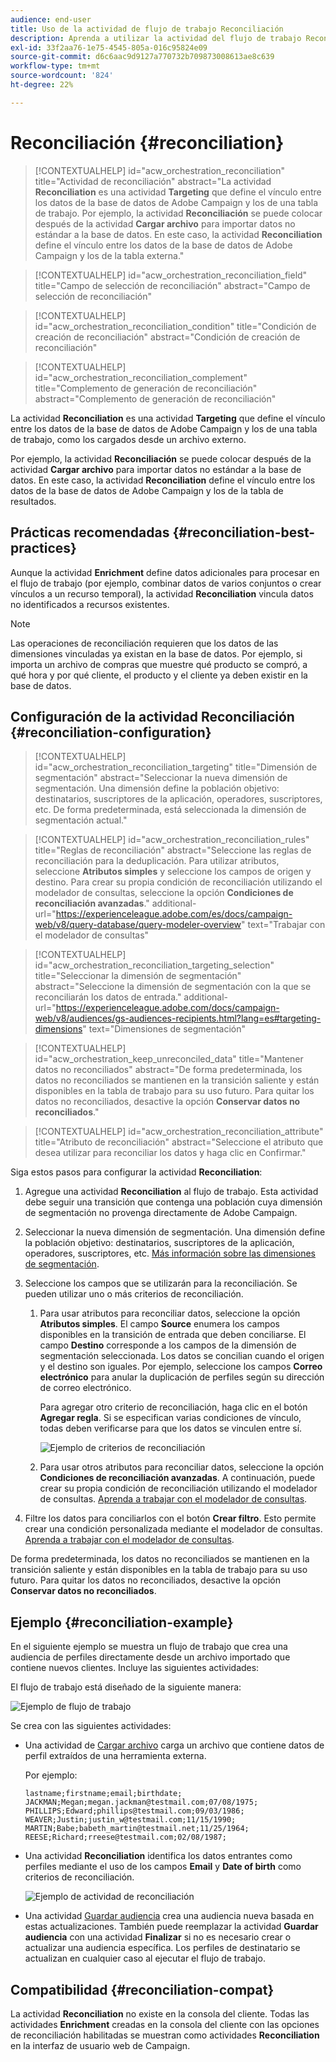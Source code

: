 ```yaml
---
audience: end-user
title: Uso de la actividad de flujo de trabajo Reconciliación
description: Aprenda a utilizar la actividad del flujo de trabajo Reconciliación
exl-id: 33f2aa76-1e75-4545-805a-016c95824e09
source-git-commit: d6c6aac9d9127a770732b709873008613ae8c639
workflow-type: tm+mt
source-wordcount: '824'
ht-degree: 22%

---
```


# Reconciliación {#reconciliation}

>[!CONTEXTUALHELP]
>id="acw_orchestration_reconciliation"
>title="Actividad de reconciliación"
>abstract="La actividad **Reconciliation** es una actividad **Targeting** que define el vínculo entre los datos de la base de datos de Adobe Campaign y los de una tabla de trabajo. Por ejemplo, la actividad **Reconciliación** se puede colocar después de la actividad **Cargar archivo** para importar datos no estándar a la base de datos. En este caso, la actividad **Reconciliation** define el vínculo entre los datos de la base de datos de Adobe Campaign y los de la tabla externa."

>[!CONTEXTUALHELP]
>id="acw_orchestration_reconciliation_field"
>title="Campo de selección de reconciliación"
>abstract="Campo de selección de reconciliación"

>[!CONTEXTUALHELP]
>id="acw_orchestration_reconciliation_condition"
>title="Condición de creación de reconciliación"
>abstract="Condición de creación de reconciliación"

>[!CONTEXTUALHELP]
>id="acw_orchestration_reconciliation_complement"
>title="Complemento de generación de reconciliación"
>abstract="Complemento de generación de reconciliación"

La actividad **Reconciliation** es una actividad **Targeting** que define el vínculo entre los datos de la base de datos de Adobe Campaign y los de una tabla de trabajo, como los cargados desde un archivo externo.

Por ejemplo, la actividad **Reconciliación** se puede colocar después de la actividad **Cargar archivo** para importar datos no estándar a la base de datos. En este caso, la actividad **Reconciliation** define el vínculo entre los datos de la base de datos de Adobe Campaign y los de la tabla de resultados.

## Prácticas recomendadas {#reconciliation-best-practices}

Aunque la actividad **Enrichment** define datos adicionales para procesar en el flujo de trabajo (por ejemplo, combinar datos de varios conjuntos o crear vínculos a un recurso temporal), la actividad **Reconciliation** vincula datos no identificados a recursos existentes.

>[!NOTE]
>Las operaciones de reconciliación requieren que los datos de las dimensiones vinculadas ya existan en la base de datos. Por ejemplo, si importa un archivo de compras que muestre qué producto se compró, a qué hora y por qué cliente, el producto y el cliente ya deben existir en la base de datos.

## Configuración de la actividad Reconciliación {#reconciliation-configuration}

>[!CONTEXTUALHELP]
>id="acw_orchestration_reconciliation_targeting"
>title="Dimensión de segmentación"
>abstract="Seleccionar la nueva dimensión de segmentación. Una dimensión define la población objetivo: destinatarios, suscriptores de la aplicación, operadores, suscriptores, etc. De forma predeterminada, está seleccionada la dimensión de segmentación actual."

>[!CONTEXTUALHELP]
>id="acw_orchestration_reconciliation_rules"
>title="Reglas de reconciliación"
>abstract="Seleccione las reglas de reconciliación para la deduplicación. Para utilizar atributos, seleccione **Atributos simples** y seleccione los campos de origen y destino. Para crear su propia condición de reconciliación utilizando el modelador de consultas, seleccione la opción **Condiciones de reconciliación avanzadas**."
>additional-url="https://experienceleague.adobe.com/es/docs/campaign-web/v8/query-database/query-modeler-overview" text="Trabajar con el modelador de consultas"

>[!CONTEXTUALHELP]
>id="acw_orchestration_reconciliation_targeting_selection"
>title="Seleccionar la dimensión de segmentación"
>abstract="Seleccione la dimensión de segmentación con la que se reconciliarán los datos de entrada."
>additional-url="https://experienceleague.adobe.com/docs/campaign-web/v8/audiences/gs-audiences-recipients.html?lang=es#targeting-dimensions" text="Dimensiones de segmentación"

>[!CONTEXTUALHELP]
>id="acw_orchestration_keep_unreconciled_data"
>title="Mantener datos no reconciliados"
>abstract="De forma predeterminada, los datos no reconciliados se mantienen en la transición saliente y están disponibles en la tabla de trabajo para su uso futuro. Para quitar los datos no reconciliados, desactive la opción **Conservar datos no reconciliados**."

>[!CONTEXTUALHELP]
>id="acw_orchestration_reconciliation_attribute"
>title="Atributo de reconciliación"
>abstract="Seleccione el atributo que desea utilizar para reconciliar los datos y haga clic en Confirmar."

Siga estos pasos para configurar la actividad **Reconciliation**:

1. Agregue una actividad **Reconciliation** al flujo de trabajo. Esta actividad debe seguir una transición que contenga una población cuya dimensión de segmentación no provenga directamente de Adobe Campaign.

1. Seleccionar la nueva dimensión de segmentación. Una dimensión define la población objetivo: destinatarios, suscriptores de la aplicación, operadores, suscriptores, etc. [Más información sobre las dimensiones de segmentación](../../audience/about-recipients.md#targeting-dimensions).

1. Seleccione los campos que se utilizarán para la reconciliación. Se pueden utilizar uno o más criterios de reconciliación.

   1. Para usar atributos para reconciliar datos, seleccione la opción **Atributos simples**. El campo **Source** enumera los campos disponibles en la transición de entrada que deben conciliarse. El campo **Destino** corresponde a los campos de la dimensión de segmentación seleccionada. Los datos se concilian cuando el origen y el destino son iguales. Por ejemplo, seleccione los campos **Correo electrónico** para anular la duplicación de perfiles según su dirección de correo electrónico.

      Para agregar otro criterio de reconciliación, haga clic en el botón **Agregar regla**. Si se especifican varias condiciones de vínculo, todas deben verificarse para que los datos se vinculen entre sí.

      ![Ejemplo de criterios de reconciliación](../assets/workflow-reconciliation-criteria.png)

   1. Para usar otros atributos para reconciliar datos, seleccione la opción **Condiciones de reconciliación avanzadas**. A continuación, puede crear su propia condición de reconciliación utilizando el modelador de consultas. [Aprenda a trabajar con el modelador de consultas](../../query/query-modeler-overview.md).

1. Filtre los datos para conciliarlos con el botón **Crear filtro**. Esto permite crear una condición personalizada mediante el modelador de consultas. [Aprenda a trabajar con el modelador de consultas](../../query/query-modeler-overview.md).

De forma predeterminada, los datos no reconciliados se mantienen en la transición saliente y están disponibles en la tabla de trabajo para su uso futuro. Para quitar los datos no reconciliados, desactive la opción **Conservar datos no reconciliados**.

## Ejemplo {#reconciliation-example}

En el siguiente ejemplo se muestra un flujo de trabajo que crea una audiencia de perfiles directamente desde un archivo importado que contiene nuevos clientes. Incluye las siguientes actividades:

El flujo de trabajo está diseñado de la siguiente manera:

![Ejemplo de flujo de trabajo](../assets/workflow-reconciliation-sample-1.0.png)

Se crea con las siguientes actividades:

* Una actividad de [Cargar archivo](load-file.md) carga un archivo que contiene datos de perfil extraídos de una herramienta externa.

  Por ejemplo:

  ```
  lastname;firstname;email;birthdate;
  JACKMAN;Megan;megan.jackman@testmail.com;07/08/1975;
  PHILLIPS;Edward;phillips@testmail.com;09/03/1986;
  WEAVER;Justin;justin_w@testmail.com;11/15/1990;
  MARTIN;Babe;babeth_martin@testmail.net;11/25/1964;
  REESE;Richard;rreese@testmail.com;02/08/1987;
  ```

* Una actividad **Reconciliation** identifica los datos entrantes como perfiles mediante el uso de los campos **Email** y **Date of birth** como criterios de reconciliación.

  ![Ejemplo de actividad de reconciliación](../assets/workflow-reconciliation-sample-1.1.png)

* Una actividad [Guardar audiencia](save-audience.md) crea una audiencia nueva basada en estas actualizaciones. También puede reemplazar la actividad **Guardar audiencia** con una actividad **Finalizar** si no es necesario crear o actualizar una audiencia específica. Los perfiles de destinatario se actualizan en cualquier caso al ejecutar el flujo de trabajo.

## Compatibilidad {#reconciliation-compat}

La actividad **Reconciliation** no existe en la consola del cliente. Todas las actividades **Enrichment** creadas en la consola del cliente con las opciones de reconciliación habilitadas se muestran como actividades **Reconciliation** en la interfaz de usuario web de Campaign.